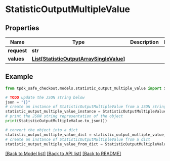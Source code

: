 # StatisticOutputMultipleValue


## Properties

Name | Type | Description | Notes
------------ | ------------- | ------------- | -------------
**request** | **str** |  | 
**values** | [**List[StatisticOutputArraySingleValue]**](StatisticOutputArraySingleValue.md) |  | 

## Example

```python
from tpdk_safe_checkout.models.statistic_output_multiple_value import StatisticOutputMultipleValue

# TODO update the JSON string below
json = "{}"
# create an instance of StatisticOutputMultipleValue from a JSON string
statistic_output_multiple_value_instance = StatisticOutputMultipleValue.from_json(json)
# print the JSON string representation of the object
print(StatisticOutputMultipleValue.to_json())

# convert the object into a dict
statistic_output_multiple_value_dict = statistic_output_multiple_value_instance.to_dict()
# create an instance of StatisticOutputMultipleValue from a dict
statistic_output_multiple_value_from_dict = StatisticOutputMultipleValue.from_dict(statistic_output_multiple_value_dict)
```
[[Back to Model list]](../README.md#documentation-for-models) [[Back to API list]](../README.md#documentation-for-api-endpoints) [[Back to README]](../README.md)


